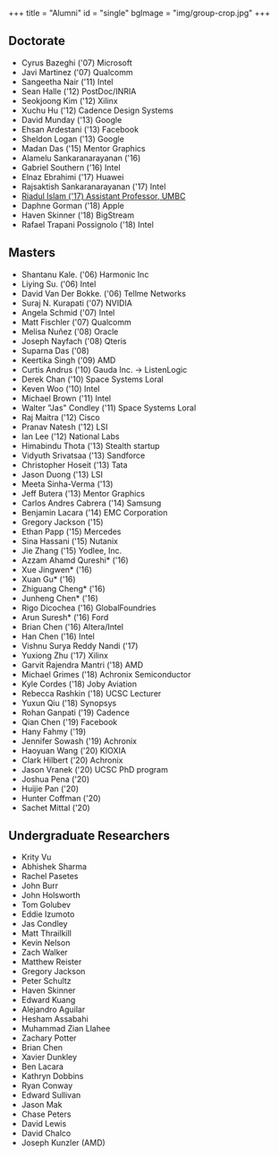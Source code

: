 +++
title = "Alumni"
id = "single"
bgImage = "img/group-crop.jpg"
+++


Doctorate
---------
* Cyrus Bazeghi ('07) Microsoft
* Javi Martinez ('07) Qualcomm
* Sangeetha Nair ('11) Intel
* Sean Halle ('12) PostDoc/INRIA
* Seokjoong Kim ('12) Xilinx
* Xuchu Hu ('12) Cadence Design Systems
* David Munday ('13) Google
* Ehsan Ardestani ('13) Facebook
* Sheldon Logan ('13) Google
* Madan Das ('15) Mentor Graphics
* Alamelu Sankaranarayanan ('16) 
* Gabriel Southern ('16) Intel
* Elnaz Ebrahimi ('17) Huawei
* Rajsaktish Sankaranarayanan ('17) Intel
* [Riadul Islam ('17) Assistant Professor, UMBC](https://www.csee.umbc.edu/people/faculty/riadul-islam/)
* Daphne Gorman ('18) Apple
* Haven Skinner ('18) BigStream
* Rafael Trapani Possignolo ('18) Intel


Masters
-------
* Shantanu Kale. ('06) Harmonic Inc
* Liying Su. ('06) Intel
* David Van Der Bokke. ('06) Tellme Networks
* Suraj N. Kurapati ('07) NVIDIA
* Angela Schmid ('07) Intel
* Matt Fischler ('07) Qualcomm
* Melisa Nuñez ('08) Oracle
* Joseph Nayfach ('08) Qteris
* Suparna Das ('08)
* Keertika Singh ('09) AMD
* Curtis Andrus ('10) Gauda Inc. -> ListenLogic
* Derek Chan ('10) Space Systems Loral
* Keven Woo ('10) Intel
* Michael Brown ('11) Intel
* Walter "Jas" Condley ('11) Space Systems Loral
* Raj Maitra ('12) Cisco
* Pranav Natesh ('12) LSI
* Ian Lee ('12) National Labs
* Himabindu Thota ('13) Stealth startup
* Vidyuth Srivatsaa ('13) Sandforce
* Christopher Hoseit ('13) Tata
* Jason Duong ('13) LSI
* Meeta Sinha-Verma ('13)
* Jeff Butera ('13) Mentor Graphics
* Carlos Andres Cabrera ('14) Samsung
* Benjamin Lacara ('14) EMC Corporation
* Gregory Jackson ('15)
* Ethan Papp ('15) Mercedes
* Sina Hassani ('15) Nutanix
* Jie Zhang ('15) Yodlee, Inc.
* Azzam Ahamd Qureshi* ('16)
* Xue Jingwen* ('16)
* Xuan Gu* ('16)
* Zhiguang Cheng* ('16)
* Junheng Chen* ('16)
* Rigo Dicochea ('16) GlobalFoundries
* Arun Suresh* ('16) Ford
* Brian Chen ('16) Altera/Intel
* Han Chen ('16) Intel
* Vishnu Surya Reddy Nandi ('17)
* Yuxiong Zhu ('17) Xilinx
* Garvit Rajendra Mantri ('18) AMD
* Michael Grimes ('18) Achronix Semiconductor
* Kyle Cordes ('18) Joby Aviation
* Rebecca Rashkin ('18) UCSC Lecturer
* Yuxun Qiu ('18) Synopsys
* Rohan Ganpati ('19) Cadence
* Qian Chen ('19) Facebook
* Hany Fahmy ('19)
* Jennifer Sowash ('19) Achronix
* Haoyuan Wang ('20) KIOXIA
* Clark Hilbert ('20) Achronix
* Jason Vranek ('20) UCSC PhD program
* Joshua Pena ('20)
* Huijie Pan ('20)
* Hunter Coffman ('20)
* Sachet Mittal ('20)


Undergraduate Researchers
-------------------------
* Krity Vu
* Abhishek Sharma
* Rachel Pasetes
* John Burr
* John Holsworth
* Tom Golubev
* Eddie Izumoto
* Jas Condley
* Matt Thrailkill
* Kevin Nelson
* Zach Walker
* Matthew Reister
* Gregory Jackson
* Peter Schultz
* Haven Skinner
* Edward Kuang
* Alejandro Aguilar
* Hesham Assabahi
* Muhammad Zian Llahee
* Zachary Potter
* Brian Chen
* Xavier Dunkley
* Ben Lacara
* Kathryn Dobbins
* Ryan Conway
* Edward Sullivan
* Jason Mak
* Chase Peters
* David Lewis
* David Chalco
* Joseph Kunzler (AMD)

